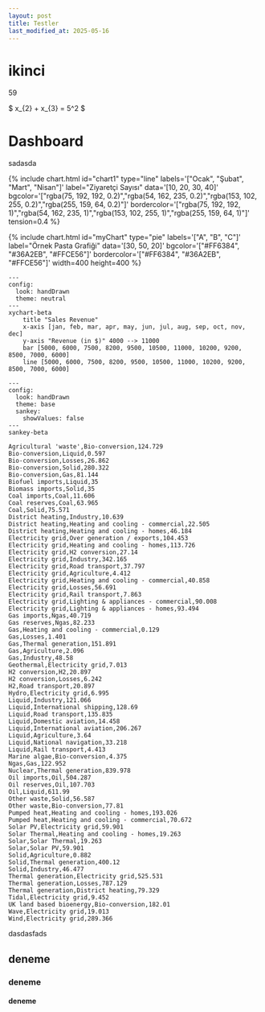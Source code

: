 ```yaml
---
layout: post
title: Testler
last_modified_at: 2025-05-16
---
```


# ikinci

<span class="countdown">
  <span style="--value:59;" aria-live="polite" aria-label="59">59</span>
</span>

$ x_{2} + x_{3} = 5^2 $


# Dashboard

sadasda

{% include chart.html
   id="chart1"
   type="line"
   labels='["Ocak", "Şubat", "Mart", "Nisan"]'
   label="Ziyaretçi Sayısı"
   data='[10, 20, 30, 40]'
   bgcolor='["rgba(75, 192, 192, 0.2)","rgba(54, 162, 235, 0.2)","rgba(153, 102, 255, 0.2)","rgba(255, 159, 64, 0.2)"]'
   bordercolor='["rgba(75, 192, 192, 1)","rgba(54, 162, 235, 1)","rgba(153, 102, 255, 1)","rgba(255, 159, 64, 1)"]'
   tension=0.4
%}


{% include chart.html
   id="myChart"
   type="pie"
   labels='["A", "B", "C"]'
   label="Örnek Pasta Grafiği"
   data='[30, 50, 20]'
   bgcolor='["#FF6384", "#36A2EB", "#FFCE56"]'
   bordercolor='["#FF6384", "#36A2EB", "#FFCE56"]'
   width=400
   height=400
%}


```mermaid!
---
config:
  look: handDrawn
  theme: neutral
---
xychart-beta
    title "Sales Revenue"
    x-axis [jan, feb, mar, apr, may, jun, jul, aug, sep, oct, nov, dec]
    y-axis "Revenue (in $)" 4000 --> 11000
    bar [5000, 6000, 7500, 8200, 9500, 10500, 11000, 10200, 9200, 8500, 7000, 6000]
    line [5000, 6000, 7500, 8200, 9500, 10500, 11000, 10200, 9200, 8500, 7000, 6000]
```

```mermaid!
---
config:
  look: handDrawn
  theme: base
  sankey:
    showValues: false
---
sankey-beta

Agricultural 'waste',Bio-conversion,124.729
Bio-conversion,Liquid,0.597
Bio-conversion,Losses,26.862
Bio-conversion,Solid,280.322
Bio-conversion,Gas,81.144
Biofuel imports,Liquid,35
Biomass imports,Solid,35
Coal imports,Coal,11.606
Coal reserves,Coal,63.965
Coal,Solid,75.571
District heating,Industry,10.639
District heating,Heating and cooling - commercial,22.505
District heating,Heating and cooling - homes,46.184
Electricity grid,Over generation / exports,104.453
Electricity grid,Heating and cooling - homes,113.726
Electricity grid,H2 conversion,27.14
Electricity grid,Industry,342.165
Electricity grid,Road transport,37.797
Electricity grid,Agriculture,4.412
Electricity grid,Heating and cooling - commercial,40.858
Electricity grid,Losses,56.691
Electricity grid,Rail transport,7.863
Electricity grid,Lighting & appliances - commercial,90.008
Electricity grid,Lighting & appliances - homes,93.494
Gas imports,Ngas,40.719
Gas reserves,Ngas,82.233
Gas,Heating and cooling - commercial,0.129
Gas,Losses,1.401
Gas,Thermal generation,151.891
Gas,Agriculture,2.096
Gas,Industry,48.58
Geothermal,Electricity grid,7.013
H2 conversion,H2,20.897
H2 conversion,Losses,6.242
H2,Road transport,20.897
Hydro,Electricity grid,6.995
Liquid,Industry,121.066
Liquid,International shipping,128.69
Liquid,Road transport,135.835
Liquid,Domestic aviation,14.458
Liquid,International aviation,206.267
Liquid,Agriculture,3.64
Liquid,National navigation,33.218
Liquid,Rail transport,4.413
Marine algae,Bio-conversion,4.375
Ngas,Gas,122.952
Nuclear,Thermal generation,839.978
Oil imports,Oil,504.287
Oil reserves,Oil,107.703
Oil,Liquid,611.99
Other waste,Solid,56.587
Other waste,Bio-conversion,77.81
Pumped heat,Heating and cooling - homes,193.026
Pumped heat,Heating and cooling - commercial,70.672
Solar PV,Electricity grid,59.901
Solar Thermal,Heating and cooling - homes,19.263
Solar,Solar Thermal,19.263
Solar,Solar PV,59.901
Solid,Agriculture,0.882
Solid,Thermal generation,400.12
Solid,Industry,46.477
Thermal generation,Electricity grid,525.531
Thermal generation,Losses,787.129
Thermal generation,District heating,79.329
Tidal,Electricity grid,9.452
UK land based bioenergy,Bio-conversion,182.01
Wave,Electricity grid,19.013
Wind,Electricity grid,289.366
```


dasdasfads

## deneme

### deneme

#### deneme